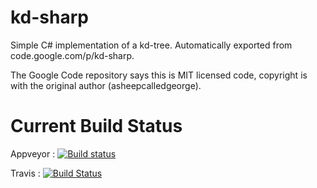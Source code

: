 # kd-sharp
Simple C# implementation of a kd-tree. Automatically exported from code.google.com/p/kd-sharp.

The Google Code repository says this is MIT licensed code, copyright is with the original author (asheepcalledgeorge).

# Current Build Status
Appveyor : [![Build status](https://ci.appveyor.com/api/projects/status/o7pdd64mp3avui0u?svg=true)](https://ci.appveyor.com/project/dol-leodagan/kd-sharp)

Travis : [![Build Status](https://travis-ci.org/dol-leodagan/kd-sharp.svg?branch=master)](https://travis-ci.org/dol-leodagan/kd-sharp)
